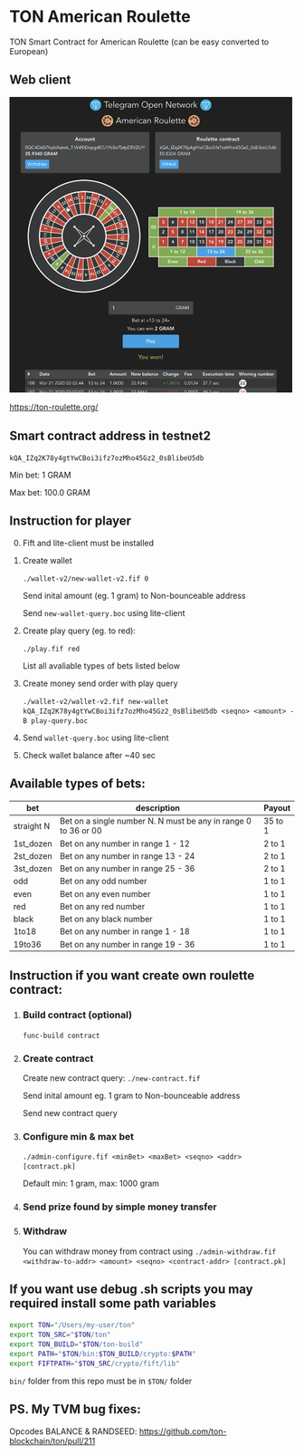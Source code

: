 # TON American Roulette

TON Smart Contract for American Roulette (can be easy converted to European)

## Web client
<!-- ![Screenshot](web-client.png) -->
<img src="web-client.png" width="500">

https://ton-roulette.org/

## Smart contract address in testnet2
`kQA_IZq2K78y4gtYwCBoi3ifz7ozMho45Gz2_0sBlibeU5db`

Min bet: 1 GRAM

Max bet: 100.0 GRAM

## Instruction for player

0. Fift and lite-client must be installed
1. Create wallet

    `./wallet-v2/new-wallet-v2.fif 0`

    Send inital amount (eg. 1 gram) to Non-bounceable address

    Send `new-wallet-query.boc` using lite-client

2. Create play query (eg. to red): 

    `./play.fif red`

    List all avaliable types of bets listed below

3. Create money send order with play query

    `./wallet-v2/wallet-v2.fif new-wallet kQA_IZq2K78y4gtYwCBoi3ifz7ozMho45Gz2_0sBlibeU5db <seqno> <amount> -B play-query.boc`

4. Send `wallet-query.boc` using lite-client

5. Check wallet balance after ~40 sec

## Available types of bets:

| bet         | description | Payout |
|-------------|-------------|--------|
| straight N  | Bet on a single number N. N must be any in range 0 to 36 or 00 | 35 to 1
| 1st_dozen   | Bet on any number in range 1 - 12   | 2 to 1 |
| 2st_dozen   | Bet on any number in range 13 - 24  | 2 to 1 |
| 3st_dozen   | Bet on any number in range 25 - 36  | 2 to 1 |
| odd         | Bet on any odd number   | 1 to 1 |
| even        | Bet on any even number  | 1 to 1 |
| red         | Bet on any red number   | 1 to 1 |
| black       | Bet on any black number | 1 to 1 |
| 1to18       | Bet on any number in range 1 - 18   | 1 to 1 |
| 19to36      | Bet on any number in range 19 - 36  | 1 to 1 |

## Instruction if you want create own roulette contract:

1. ### Build contract (optional)

   `func-build contract`

1. ### Create contract

    Create new contract query: `./new-contract.fif`

    Send inital amount eg. 1 gram to Non-bounceable address

    Send new contract query 

1. ### Configure min & max bet
    `./admin-configure.fif <minBet> <maxBet> <seqno> <addr> [contract.pk]`
    
    Default min: 1 gram, max: 1000 gram

1. ### Send prize found by simple money transfer

1. ### Withdraw

    You can withdraw money from contract using `./admin-withdraw.fif <withdraw-to-addr> <amount> <seqno> <contract-addr> [contract.pk]`


## If you want use debug .sh scripts you may required install some path variables

  ```bash
  export TON="/Users/my-user/ton"
  export TON_SRC="$TON/ton"
  export TON_BUILD="$TON/ton-build"
  export PATH="$TON/bin:$TON_BUILD/crypto:$PATH"
  export FIFTPATH="$TON_SRC/crypto/fift/lib"
  ```

  `bin/` folder from this repo must be in `$TON/` folder


## PS. My TVM bug fixes:

Opcodes BALANCE & RANDSEED:
https://github.com/ton-blockchain/ton/pull/211
